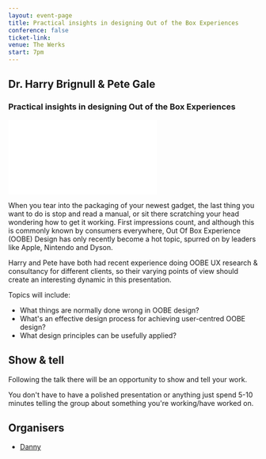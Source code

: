 ```yaml
---
layout: event-page
title: Practical insights in designing Out of the Box Experiences
conference: false
ticket-link: 
venue: The Werks
start: 7pm
---
```


## Dr. Harry Brignull & Pete Gale

### Practical insights in designing Out of the Box Experiences

<div class="responsive-height-limiter"><div class="embed-container vga"><iframe src="//www.slideshare.net/slideshow/embed_code/557597" frameborder="0" scrolling="no" allowfullscreen></iframe></div></div>

When you tear into the packaging of your newest gadget, the last thing you want to do is stop and read a manual, or sit there scratching your head wondering how to get it working. First impressions count, and although this is commonly known by consumers everywhere, Out Of Box Experience (OOBE) Design has only recently become a hot topic, spurred on by leaders like Apple, Nintendo and Dyson.

Harry and Pete have both had recent experience doing OOBE UX research & consultancy for different clients, so their varying points of view should create an interesting dynamic in this presentation. 

Topics will include:

- What things are normally done wrong in OOBE design?
- What's an effective design process for achieving user-centred OOBE design?
- What design principles can be usefully applied?

## Show & tell

Following the talk there will be an opportunity to show and tell your work.

You don't have to have a polished presentation or anything just spend 5-10 minutes telling the group about something you're working/have worked on.

## Organisers

- [Danny](http://uxbrighton.org.uk/about/#danny "")